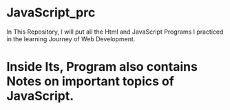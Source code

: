 # JavaScript_prc
In This Repository, I will put all the Html and JavaScript Programs I practiced in the learning Journey of Web Development.
# Inside Its, Program also contains Notes on important topics of JavaScript.
